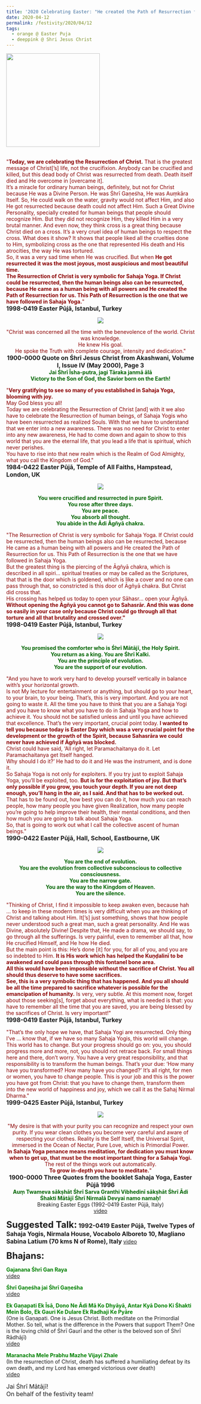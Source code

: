 ```yaml
---
title: '2020 Celebrating Easter: "He created the Path of Resurrection for us. This Path of Resurrection is the one that we have followed in Sahaja Yoga." '
date: 2020-04-12
permalink: /festivity/2020/04/12
tags:
  - orange @ Easter Puja
  - deeppink @ Shri Jesus Christ
---
```


<div style="text-align: left"><img src="/images/image00.png" width="250" /></div><br>

<p>
<font color="DarkRed">"<b>Today, we are celebrating the Resurrection of Christ.</b>
That is the greatest message of Christ[’s] life, not the crucifixion. Anybody can be crucified and killed, but this dead body of Christ was resurrected from death. Death itself died and He overcome in [overcame it].<br>
It’s a miracle for ordinary human beings, definitely, but not for Christ because He was a Divine Person. He was Śhrī Gaṇeśha, He was Auṃkāra Itself. So, He could walk on the water, gravity would not affect Him, and also He got resurrected because death could not affect Him. Such a Great Divine Personality, specially created for human beings that people should recognize Him.
But they did not recognize Him, they killed Him in a very brutal manner. And even now, they think cross is a great thing because Christ died on a cross. It’s a very cruel idea of human beings to respect the cross. What does it show? It shows that people liked all the cruelties done to Him, symbolizing cross as the one that represented His death and His atrocities, the way He was tortured.<br>
So, it was a very sad time when He was crucified. But when <b>He got resurrected it was the most joyous, most auspicious and most beautiful time.</b><br>
<b>The Resurrection of Christ is very symbolic for Sahaja Yoga. If Christ could be resurrected, then the human beings also can be resurrected, because He came as a human being with all powers and He created the Path of Resurrection for us. This Path of Resurrection is the one that we have followed in Sahaja Yoga.</b>"</font><br>
<font size="+0"><b>1998-0419 Easter Pūjā, Istanbul, Turkey</b></font>
</p>

<div style="text-align: center"><img src="/images/image398.png" /></div>

<p style="text-align:center;">
<font color="DarkRed">"Christ was concerned all the time with the benevolence of the world. 
Christ was knowledge.<br>
He knew His goal.<br>
He spoke the Truth with complete courage, intensity and dedication."</font><br>
<font size="+0"><b>1900-0000 Quote on Śhrī Jesus Christ from Akashwani, Volume I, Issue IV (May 2000), Page 3</b></font><br>
<font color="DarkGreen"><b>Jai Śhrī Īsha-putra, jagi Tāraka janmā ālā<br>
Victory to the Son of God, the Savior born on the Earth!</b></font>
</p>

<p>
<font color="DarkRed">"<b>Very gratifying to see so many of you established in Sahaja Yoga, blooming with joy.</b><br>
May God bless you all!<br>
Today we are celebrating the Resurrection of Christ [and] with it we also have to celebrate the Resurrection of human beings, of Sahaja Yogis who have been resurrected as realized Souls. With that we have to understand that we enter into a new awareness. There was no need for Christ to enter into any new awareness, He had to come down and again to show to this world that you are the eternal life, that you lead a life that is spiritual, which never perishes.<br>
You have to rise into that new realm which is the Realm of God Almighty, what you call the Kingdom of God."</font><br>
<font size="+0"><b>1984-0422 Easter Pūjā, Temple of All Faiths, Hampstead, London, UK</b></font>
</p>

<div style="text-align: center"><img src="/images/image399.png" /></div>

<p style="color:DarkGreen; text-align:center;">
<b>You were crucified and resurrected in pure Spirit.<br>
You rose after three days.<br>
You are peace.<br>
You absorb all thought.<br>
You abide in the Ādi Āgñyā chakra. </b>
</p>

<p>
<font color="DarkRed">"The Resurrection of Christ is very symbolic for Sahaja Yoga. If Christ could be resurrected, then the human beings also can be resurrected, because He came as a human being with all powers and He created the Path of Resurrection for us. This Path of Resurrection is the one that we have followed in Sahaja Yoga.<br>
But the greatest thing is the piercing of the Āgñyā chakra, which is described in all spiri... spiritual treaties or may be called as the Scriptures, that that is the door which is goldened, which is like a cover and no one can pass through that, so constricted is this door of Āgñyā chakra. But Christ did cross that.<br>
His crossing has helped us today to open your Sāhasr... open your Āgñyā. <b>Without opening the Āgñyā you cannot go to Sahasrār. And this was done so easily in your case only because Christ could go through all that torture and all that brutality and crossed over."</b></font><br>
<font size="+0"><b>1998-0419 Easter Pūjā, Istanbul, Turkey</b></font>
</p>

<div style="text-align: center"><img src="/images/image400.png" /></div>

<p style="color:DarkGreen; text-align:center;">
<b>You promised the comforter who is Śhrī Mātājī, the Holy Spirit.<br>
You return as a king. You are Śhrī Kalki.<br>
You are the principle of evolution.<br>
You are the support of our evolution.</b>
</p>

<p>
<font color="DarkRed">"And you have to work very hard to develop yourself vertically in balance with’s your horizontal growth.<br>
Is not My lecture for entertainment or anything, but should go to your heart, to your brain, to your being. That’s, this is very important. And you are not going to waste it. All the time you have to think that you are a Sahaja Yogi and you have to know what you have to do in Sahaja Yoga and how to achieve it. You should not be satisfied unless and until you have achieved that excellence. That’s the very important, crucial point today. <b>I wanted to tell you because today is Easter Day which was a very crucial point for the development or the growth of the Spirit, because Sahasrāra we could never have achieved if Āgñyā was blocked.</b><br>
Christ could have said, ‘All right, let Paramachaitanya do it. Let Paramachaitanya get Itself hanged.<br>
Why should I do it?’ He had to do it and He was the instrument, and is done it.<br>
So Sahaja Yoga is not only for exploiters. If you try just to exploit Sahaja Yoga, you’ll be exploited, too. <b>But is for the exploitation of joy. But that’s only possible if you grow, you touch your depth. If you are not deep enough, you’ll hang in the air, as I said. And that has to be worked out.</b> That has to be found out, how best you can do it, how much you can reach people, how many people you have given Realization, how many people you’re going to help improve their health, their mental conditions, and then how much you are going to talk about Sahaja Yoga.<br>
So, that is going to work out what I call the collective ascent of human beings."</font><br>
<font size="+0"><b>1990-0422 Easter Pūjā, Hall, School, Eastbourne, UK</b></font>
</p>

<div style="text-align: center"><img src="/images/image401.png" /></div>

<p style="color:DarkGreen; text-align:center;">
<b>You are the end of evolution.<br>
You are the evolution from collective subconscious to collective consciousness.<br> 
You are the narrow gate.<br>
You are the way to the Kingdom of Heaven.<br>
You are the silence.</b>
</p>

<p>
<font color="DarkRed">"Thinking of Christ, I find it impossible to keep awaken even, because hah ... to keep in these modern times is very difficult when you are thinking of Christ and talking about Him. It[’s] just something, shows that how people never understood such a great man, such a great personality. And He was Divine, absolutely Divine! Despite that, He made a drama, we should say, to go through all the sufferings. Is very painful, even to remember all that, how He crucified Himself, and He how He died.<br>
But the main point is this: He’s done [it] for you, for all of you, and you are so indebted to Him. <b>It is His work which has helped the Kuṇḍalinī to be awakened and could pass through this fontanel bone area.</b><br>
<b>All this would have been impossible without the sacrifice of Christ. You all should thus deserve to have some sacrifices.</b><br>
<b>See, this is a very symbolic thing that has happened. And you all should be all the time prepared to sacrifice whatever is possible for the emancipation of humanity.</b> Is very, very subtle. At this moment now, forget about those seeking[s], forget about everything, what is needed is that: you have to remember all the time that you are saved, you are being blessed by the sacrifices of Christ. Is very important!"</font><br>
<font size="+0"><b>1998-0419 Easter Pūjā, Istanbul, Turkey</b></font>
</p>

<p>
<font color="DarkRed">"That’s the only hope we have, that Sahaja Yogi are resurrected. Only thing I’ve ... know that, if we have so many Sahaja Yogis, this world will change. This world has to change. But your progress should go on: you, you should progress more and more, not, you should not retrace back. For small things here and there, don’t worry. You have a very great responsibility, and that responsibility is to transform the human beings. That’s your due: ‘How many have you transformed? How many have you changed?’ It’s all right, for men or women, you have to change people. This is your job and this is the power you have got from Christ: that you have to change them, transform them into the new world of happiness and joy, which we call it as the Sahaj Nirmal Dharma."</font><br>
<font size="+0"><b>1999-0425 Easter Pūjā, Istanbul, Turkey</b></font>
</p>

<div style="text-align: center"><img src="/images/image402.png" /></div>

<p style=" text-align:center;">
<font color="DarkRed">"My desire is that with your purity you can recognize and respect your own purity. 
If you wear clean clothes you become very careful and aware of respecting your clothes.
Reality is the Self Itself, the Universal Spirit, immersed in the Ocean of Nectar, Pure Love, which is Primordial Power.<br>
<b>In Sahaja Yoga penance means meditation, for dedication you must know when to get up, that must be the most important thing for a Sahaja Yogi.</b> The rest of the things work out automatically.<br>
<b>To grow in-depth you have to meditate.</b>"</font><br>
<font size="+0"><b>1900-0000 Three Quotes from the booklet Sahaja Yoga, Easter Pūjā 1996</b></font><br>
<font color="DarkGreen"><b>Auṃ Twameva sākṣhāt Śhrī Sarva Granthi Vibhedinī sākṣhāt Śhrī Ādi Śhakti Mātājī Śhrī Nirmalā Devyai namo namaḥ!</b></font><br>
Breaking Easter Eggs (1992-0419 Easter Pūjā, Italy)<br>
<a href="https://seven-teams.github.io/Videos_Links.html">video</a>
</p>

<font size="+2"><b>Suggested Talk:</b></font> 
<font size="+0"><b>1992-0419 Easter Pūjā, Twelve Types of Sahaja Yogis, Nirmala House, Vocabolo Alboreto 10, Magliano Sabina Latium (70 kms N of Rome), Italy</b></font>
<a href="https://www.youtube.com/watch?time_continue=1&v=uoxMeRY6Q-8&feature=emb_logo"> video</a><br>

<font size="+2"><b>Bhajans:</b></font>

<p>
<font color="green"><b>Gajanana Śhrī Gan Raya</b></font><br>
<a href="https://seven-teams.github.io/Videos_Links.html">video</a>
</p>

<p>
<font color="green"><b>Śhrī Gaṇeśha jai Śhrī Gaṇeśha</b></font><br>
<a href="https://www.youtube.com/watch?v=GCgN6qnmNiA">video</a>
</p>

<p>
<font color="green"><b>Ek Gaṇapati Ek Īsā, Dono Ne Ādi Mā Ko Dhyāyā, Antar Kyā Dono Ki Śhakti Mein Bolo, Ek Gauri Ke Dulare Ek Radhaji Ke Pyāre</b></font><br>
(One is Gaṇapati. One is Jesus Christ. Both meditate on the Primordial Mother. So tell, what is the difference in the Powers that support Them? One is the loving child of Śhrī Gaurī and the other is the beloved son of Śhrī Rādhājī)<br>
<a href="https://www.youtube.com/watch?v=Dg41OjGhrU8&list=PLuAVZW42aaCl9pNxB0HDBVhjALrGm2Od_"> video</a><br>
</p>

<p>
<font color="green"><b>Maranacha Mele Prabhu Mazhe Vijayi Zhale</b></font><br>
(In the resurrection of Christ, death has suffered a humiliating defeat by its own death, and my Lord has emerged victorious over death)<br>
<a href="https://seven-teams.github.io/Videos_Links.html"> video</a><br>
</p>

<p>
<font size="+0">Jai Śhrī Mātājī!<br>
On behalf of the festivity team!</font>
</p>
